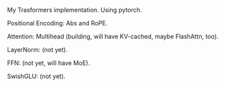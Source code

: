 My Trasformers implementation. Using pytorch.

  Positional Encoding: Abs and RoPE.

  Attention: Multihead (building, will have KV-cached, maybe FlashAttn, too).

  LayerNorm: (not yet).

  FFN: (not yet, will have MoE).

  SwishGLU: (not yet).
